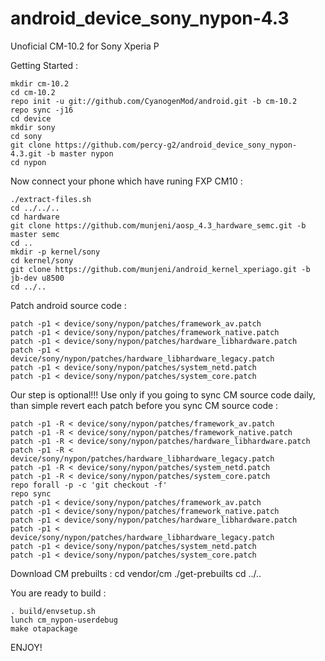android_device_sony_nypon-4.3
=============================

Unoficial CM-10.2 for Sony Xperia P

Getting Started :

    mkdir cm-10.2
    cd cm-10.2
    repo init -u git://github.com/CyanogenMod/android.git -b cm-10.2
    repo sync -j16
    cd device
    mkdir sony
    cd sony
    git clone https://github.com/percy-g2/android_device_sony_nypon-4.3.git -b master nypon
    cd nypon

Now connect your phone which have runing FXP CM10 :

    ./extract-files.sh
    cd ../../..
    cd hardware
    git clone https://github.com/munjeni/aosp_4.3_hardware_semc.git -b master semc
    cd ..
    mkdir -p kernel/sony
    cd kernel/sony
    git clone https://github.com/munjeni/android_kernel_xperiago.git -b jb-dev u8500
    cd ../..

Patch android source code :

    patch -p1 < device/sony/nypon/patches/framework_av.patch
    patch -p1 < device/sony/nypon/patches/framework_native.patch
    patch -p1 < device/sony/nypon/patches/hardware_libhardware.patch
    patch -p1 < device/sony/nypon/patches/hardware_libhardware_legacy.patch
    patch -p1 < device/sony/nypon/patches/system_netd.patch
    patch -p1 < device/sony/nypon/patches/system_core.patch

Our step is optional!!! Use only if you going to sync CM source code daily, than simple revert each patch before you sync CM source code :

    patch -p1 -R < device/sony/nypon/patches/framework_av.patch
    patch -p1 -R < device/sony/nypon/patches/framework_native.patch
    patch -p1 -R < device/sony/nypon/patches/hardware_libhardware.patch
    patch -p1 -R < device/sony/nypon/patches/hardware_libhardware_legacy.patch
    patch -p1 -R < device/sony/nypon/patches/system_netd.patch
    patch -p1 -R < device/sony/nypon/patches/system_core.patch
    repo forall -p -c 'git checkout -f'
    repo sync
    patch -p1 < device/sony/nypon/patches/framework_av.patch
    patch -p1 < device/sony/nypon/patches/framework_native.patch
    patch -p1 < device/sony/nypon/patches/hardware_libhardware.patch
    patch -p1 < device/sony/nypon/patches/hardware_libhardware_legacy.patch
    patch -p1 < device/sony/nypon/patches/system_netd.patch
    patch -p1 < device/sony/nypon/patches/system_core.patch

Download CM prebuilts :
   cd vendor/cm
   ./get-prebuilts
   cd ../..

You are ready to build :

    . build/envsetup.sh
    lunch cm_nypon-userdebug
    make otapackage

ENJOY! 
